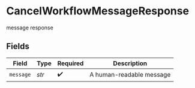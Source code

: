 # CancelWorkflowMessageResponse

message response


## Fields

| Field                    | Type                     | Required                 | Description              |
| ------------------------ | ------------------------ | ------------------------ | ------------------------ |
| `message`                | *str*                    | :heavy_check_mark:       | A human-readable message |